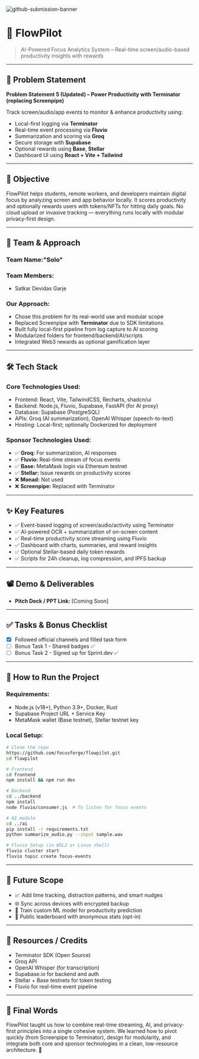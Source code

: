 ![github-submission-banner](https://github.com/user-attachments/assets/a1493b84-e4e2-456e-a791-ce35ee2bcf2f)


# 🚀 FlowPilot

> AI-Powered Focus Analytics System – Real-time screen/audio-based productivity insights with rewards

---

## 📌 Problem Statement

**Problem Statement 5 (Updated) – Power Productivity with Terminator (replacing Screenpipe)**

Track screen/audio/app events to monitor & enhance productivity using:
- Local-first logging via **Terminator**
- Real-time event processing via **Fluvio**
- Summarization and scoring via **Groq**
- Secure storage with **Supabase**
- Optional rewards using **Base**, **Stellar**
- Dashboard UI using **React + Vite + Tailwind**

---

## 🎯 Objective

FlowPilot helps students, remote workers, and developers maintain digital focus by analyzing screen and app behavior locally. It scores productivity and optionally rewards users with tokens/NFTs for hitting daily goals. No cloud upload or invasive tracking — everything runs locally with modular privacy-first design.

---

## 🧠 Team & Approach

### Team Name:"Solo"

### Team Members:
- Satkar Devidas Garje

### Our Approach:
- Chose this problem for its real-world use and modular scope
- Replaced Screenpipe with **Terminator** due to SDK limitations
- Built fully local-first pipeline from log capture to AI scoring
- Modularized folders for frontend/backend/AI/scripts
- Integrated Web3 rewards as optional gamification layer

---

## 🛠️ Tech Stack

### Core Technologies Used:
- Frontend: React, Vite, TailwindCSS, Recharts, shadcn/ui
- Backend: Node.js, Fluvio, Supabase, FastAPI (for AI proxy)
- Database: Supabase (PostgreSQL)
- APIs: Groq (AI summarization), OpenAI Whisper (speech-to-text)
- Hosting: Local-first; optionally Dockerized for deployment

### Sponsor Technologies Used:
- ✅ **Groq:** For summarization, AI responses
- ✅ **Fluvio:** Real-time stream of focus events
- ✅ **Base:** MetaMask login via Ethereum testnet
- ✅ **Stellar:** Issue rewards on productivity scores
- ❌ **Monad:** Not used
- ❌ **Screenpipe:** Replaced with Terminator

---

## ✨ Key Features

- ✅ Event-based logging of screen/audio/activity using Terminator
- ✅ AI-powered OCR + summarization of on-screen content
- ✅ Real-time productivity score streaming using Fluvio
- ✅ Dashboard with charts, summaries, and reward insights
- ✅ Optional Stellar-based daily token rewards
- ✅ Scripts for 24h cleanup, log compression, and IPFS backup

---

## 📽️ Demo & Deliverables
 
- **Pitch Deck / PPT Link:** [Coming Soon]

---

## ✅ Tasks & Bonus Checklist

- [x] Followed official channels and filled task form
- [ ] Bonus Task 1 - Shared badges ✅
- [ ] Bonus Task 2 - Signed up for Sprint.dev ✅

---

## 🧪 How to Run the Project

### Requirements:
- Node.js (v18+), Python 3.9+, Docker, Rust
- Supabase Project URL + Service Key
- MetaMask wallet (Base testnet), Stellar testnet key

### Local Setup:
```bash
# Clone the repo
https://github.com/focusforge/flowpilot.git
cd flowpilot

# Frontend
cd frontend
npm install && npm run dev

# Backend
cd ../backend
npm install
node fluvio/consumer.js  # To listen for focus events

# AI module
cd ../ai
pip install -r requirements.txt
python summarize_audio.py --input sample.wav

# Fluvio Setup (in WSL2 or Linux shell)
fluvio cluster start
fluvio topic create focus-events
```

---

## 🧬 Future Scope

- 📈 Add time tracking, distraction patterns, and smart nudges
- 🌐 Sync across devices with encrypted backup
- 🧠 Train custom ML model for productivity prediction
- 🎯 Public leaderboard with anonymous stats (opt-in)

---

## 📎 Resources / Credits

- Terminator SDK (Open Source)
- Groq API
- OpenAI Whisper (for transcription)
- Supabase.io for backend and auth
- Stellar + Base testnets for token testing
- Fluvio for real-time event pipeline

---

## 🏁 Final Words

FlowPilot taught us how to combine real-time streaming, AI, and privacy-first principles into a single cohesive system. We learned how to pivot quickly (from Screenpipe to Terminator), design for modularity, and integrate both core and sponsor technologies in a clean, low-resource architecture. 🚀

